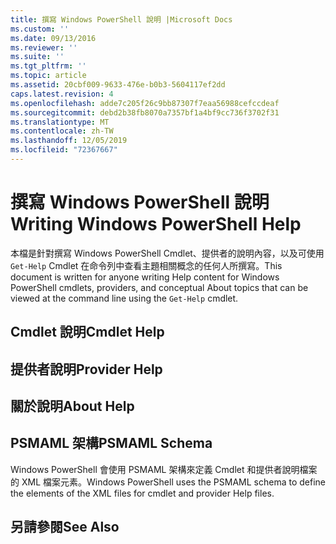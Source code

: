 ```yaml
---
title: 撰寫 Windows PowerShell 說明 |Microsoft Docs
ms.custom: ''
ms.date: 09/13/2016
ms.reviewer: ''
ms.suite: ''
ms.tgt_pltfrm: ''
ms.topic: article
ms.assetid: 20cbf009-9633-476e-b0b3-5604117ef2dd
caps.latest.revision: 4
ms.openlocfilehash: adde7c205f26c9bb87307f7eaa56988cefccdeaf
ms.sourcegitcommit: debd2b38fb8070a7357bf1a4bf9cc736f3702f31
ms.translationtype: MT
ms.contentlocale: zh-TW
ms.lasthandoff: 12/05/2019
ms.locfileid: "72367667"
---
```

# <a name="writing-windows-powershell-help"></a><span data-ttu-id="1abee-102">撰寫 Windows PowerShell 說明</span><span class="sxs-lookup"><span data-stu-id="1abee-102">Writing Windows PowerShell Help</span></span>

<span data-ttu-id="1abee-103">本檔是針對撰寫 Windows PowerShell Cmdlet、提供者的說明內容，以及可使用 `Get-Help` Cmdlet 在命令列中查看主題相關概念的任何人所撰寫。</span><span class="sxs-lookup"><span data-stu-id="1abee-103">This document is written for anyone writing Help content for Windows PowerShell cmdlets, providers, and conceptual About topics that can be viewed at the command line using the `Get-Help` cmdlet.</span></span>

## <a name="cmdlet-help"></a><span data-ttu-id="1abee-104">Cmdlet 說明</span><span class="sxs-lookup"><span data-stu-id="1abee-104">Cmdlet Help</span></span>

## <a name="provider-help"></a><span data-ttu-id="1abee-105">提供者說明</span><span class="sxs-lookup"><span data-stu-id="1abee-105">Provider Help</span></span>

## <a name="about-help"></a><span data-ttu-id="1abee-106">關於說明</span><span class="sxs-lookup"><span data-stu-id="1abee-106">About Help</span></span>

## <a name="psmaml-schema"></a><span data-ttu-id="1abee-107">PSMAML 架構</span><span class="sxs-lookup"><span data-stu-id="1abee-107">PSMAML Schema</span></span>

 <span data-ttu-id="1abee-108">Windows PowerShell 會使用 PSMAML 架構來定義 Cmdlet 和提供者說明檔案的 XML 檔案元素。</span><span class="sxs-lookup"><span data-stu-id="1abee-108">Windows PowerShell uses the PSMAML schema to define the elements of the XML files for cmdlet and provider Help files.</span></span>

## <a name="see-also"></a><span data-ttu-id="1abee-109">另請參閱</span><span class="sxs-lookup"><span data-stu-id="1abee-109">See Also</span></span>
